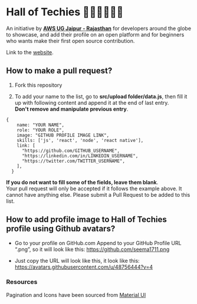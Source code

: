 # Hall of Techies 👩🏼‍💻🧑🏼‍💻

An initiative by **[AWS UG Jaipur - Rajasthan](https://www.youtube.com/c/awsusergroupjaipurrajasthan)** for developers around the globe to showcase, and add their profile on an open platform and for beginners who wants make their first open source contribution.

Link to the [website](https://awsugjaipur-halloftechies.web.app/).

## How to make a pull request?

1. Fork this repository

2. To add your name to the list, go to **src/upload folder/data.js**, then fill it up with following content and append it at the end of last entry.  
**Don't remove and manipulate previous entry**. 

```
{
    name: "YOUR NAME",
    role: "YOUR ROLE",
    image: "GITHUB PROFILE IMAGE LINK",
    skills: ['js', 'react', 'node', 'react native'],
    link: [
      "https://github.com/GITHUB_USERNAME",
      "https://linkedin.com/in/LINKEDIN_USERNAME",
      "https://twitter.com/TWITTER_USERNAME",
    ],
  }

```

**If you do not want to fill some of the fields, leave them blank**.  
Your pull request will only be accepted if it follows the example above. It cannot have anything else.
Please submit a Pull Request to be added to this list. 

## How to add profile image to Hall of Techies profile using Github avatars?

- Go to your profile on GitHub.com
Append to your GitHub Profile URL “.png”, so it will look like this:
https://github.com/seema1711.png

- Just copy the URL will look like this, it look like this: https://avatars.githubusercontent.com/u/48756444?v=4


### Resources

Pagination and Icons have been sourced from [Material UI](https://material-ui.com/)
